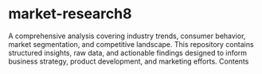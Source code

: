 # market-research8
A comprehensive analysis covering industry trends, consumer behavior, market segmentation, and competitive landscape. This repository contains structured insights, raw data, and actionable findings designed to inform business strategy, product development, and marketing efforts.  Contents
